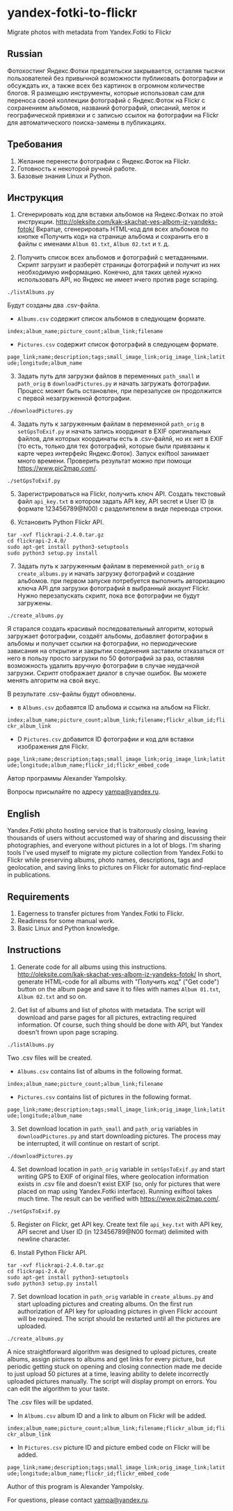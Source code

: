 # yandex-fotki-to-flickr
Migrate photos with metadata from Yandex.Fotki to Flickr

Russian
-------

Фотохостинг Яндекс.Фотки предательски закрывается, оставляя тысячи пользователей без привычной возможности публиковать фотографии и обсуждать их, а также всех без картинок в огромном количестве блогов. Я размещаю инструменты, которые использовал сам для переноса своей коллекции фотографий с Яндекс.Фоток на Flickr с сохранением альбомов, названий фотографий, описаний, меток и географической привязки и с записью ссылок на фотографии на Flickr для автоматического поиска-замены в публикациях.

Требования
------------
1. Желание перенести фотографии с Яндекс.Фоток на Flickr.
2. Готовность к некоторой ручной работе.
3. Базовые знания Linux и Python.

Инструкция
------------
1. Сгенерировать код для вставки альбомов на Яндекс.Фотках по этой инструкции. http://oleksite.com/kak-skachat-ves-albom-iz-yandeks-fotok/ Вкратце, сгенерировать HTML-код для всех альбомов по кнопке «Получить код» на странице альбома и сохранить его в файлы с именами `Album 01.txt`, `Album 02.txt` и т. д.

2. Получить список всех альбомов и фотографий с метаданными. Скрипт загрузит и разберёт страницы фотографий и получит из них необходимую информацию. Конечно, для таких целей нужно использовать API, но Яндекс не имеет нчего против page scraping.

```./listAlbums.py```

Будут созданы два .csv-файла.

* `Albums.csv` содержит список альбомов в следующем формате.

```index;album_name;picture_count;album_link;filename```

* `Pictures.csv` содержит список фотографий в следующем формате.

```page_link;name;description;tags;small_image_link;orig_image_link;latitude;longitude;album_name```
  
3. Задать путь для загрузки файлов в переменных `path_small` и `path_orig` в `downloadPictures.py` и начать загружать фотографии. Процесс может быть остановлен, при перезапуске он продолжится с первой незагруженной фотографии.

```./downloadPictures.py```
  
4. Задать путь к загруженным файлам в переменной `path_orig` в `setGpsToExif.py` и начать запись координат в EXIF оригинальных файлов, для которых координаты есть в .csv-файлй, но их нет в EXIF (то есть, только для тех фотографий, которые были привязаны к карте через интерфейс Яндекс.Фоток). Запуск exiftool занимает много времени. Проверить результат можно при помощи https://www.pic2map.com/.

```sudo apt-get install exiftool
./setGpsToExif.py
```
  
5. Зарегистрироваться на Flickr, получить ключ API. Создать текстовый файл `api_key.txt` в котором задать API key, API secret и User ID (в формате 123456789@N00) с разделителем в виде перевода строки.

6. Установить Python Flickr API.
```wget https://pypi.python.org/packages/b1/f1/d10fa0872e4f781c2ed47e94e728ecd3c1998f8c8d12e78c7329a25d0727/flickrapi-2.4.0.tar.gz#md5=94e9b9ac81b1dae1b226e22ac6a4375b
tar -xvf flickrapi-2.4.0.tar.gz
cd flickrapi-2.4.0/
sudo apt-get install python3-setuptools
sudo python3 setup.py install
```

7. Задать путь к загруженным файлам в переменной `path_orig` в `create_albums.py` и начать загрузку фотографий и создание альбомов. при первом запуске потребуется выполнить авторизацию ключа API для загрузки фотографий в выбранный аккаунт Flickr. Нужно перезапускать скрипт, пока все фотографии не будут загружены.

```./create_albums.py```

Я старался создать красивый последовательный алгоритм, который загружает фотографии, создаёт альбомы, добавляет фотографии в альбомы и получает ссылки на фотографии, но периодические зависания на открытии и закрытии соединения заставили отказаться от него в пользу просто загрузки по 50 фотографий за раз, оставляя возможность удалить вручную фотографии в случае неудачной загрузки. Скрипт отображает диалог в случае ошибок. Вы можете менять алгоритм на свой вкус.

В результате .csv-файлы будут обновлены.

* в `Albums.csv` добавятся ID альбома и ссылка на альбом на Flickr.

```index;album_name;picture_count;album_link;filename;flickr_album_id;flickr_album_link```

* D `Pictures.csv` добавится ID фотографии и код для вставки изображения для Flickr.

```page_link;name;description;tags;small_image_link;orig_image_link;latitude;longitude;album_name;flickr_id;flickr_embed_code```

Автор программы Alexander Yampolsky.

Вопросы присылайте по адресу yampa@yandex.ru.

English
-------

Yandex.Fotki photo hosting service that is traitorously closing, leaving thousands of users without accustomed way of sharing and discussing their photographies, and everyone without pictures in a lot of blogs. I'm sharing tools I've used myself to migrate my picture collection from Yandex.Fotki to Flickr while preserving albums, photo names, descriptions, tags and geolocation, and saving links to pictures on Flickr for automatic find-replace in publications.

Requirements
------------
1. Eagerness to transfer pictures from Yandex.Fotki to Flickr.
2. Readiness for some manual work.
3. Basic Linux and Python knowledge.

Instructions
------------
1. Generate code for all albums using this instructions. http://oleksite.com/kak-skachat-ves-albom-iz-yandeks-fotok/ In short, generate HTML-code for all albums with "Получить код" ("Get code") button on the album page and save it to files with names `Album 01.txt`, `Album 02.txt` and so on.

2. Get list of albums and list of photos with metadata. The script will download and parse pages for all pictures, extracting required information. Of course, such thing should be done with API, but Yandex doesn't frown upon page scraping.

```./listAlbums.py```

Two .csv files will be created.

* `Albums.csv` contains list of albums in the following format.

```index;album_name;picture_count;album_link;filename```

* `Pictures.csv` contains list of pictures in the following format.

```page_link;name;description;tags;small_image_link;orig_image_link;latitude;longitude;album_name```
  
3. Set download location in `path_small` and `path_orig` variables in `downloadPictures.py` and start downloading pictures. The process may be interrupted, it will continue on restart of script.

```./downloadPictures.py```
  
4. Set download location in `path_orig` variable in `setGpsToExif.py` and start writing GPS to EXIF of original files, where geolocation information exists in .csv file and doesn't exist EXIF (so, only for pictures that were placed on map using Yandex.Fotki interface). Running exiftool takes much time. The result can be verified with https://www.pic2map.com/.

```sudo apt-get install exiftool
./setGpsToExif.py
```
  
5. Register on Flickr, get API key. Create text file `api_key.txt` with API key, API secret and User ID (in 123456789@N00 format) delimited with newline character.

6. Install Python Flickr API.
```wget https://pypi.python.org/packages/b1/f1/d10fa0872e4f781c2ed47e94e728ecd3c1998f8c8d12e78c7329a25d0727/flickrapi-2.4.0.tar.gz#md5=94e9b9ac81b1dae1b226e22ac6a4375b
tar -xvf flickrapi-2.4.0.tar.gz
cd flickrapi-2.4.0/
sudo apt-get install python3-setuptools
sudo python3 setup.py install
```

7. Set download location in `path_orig` variable in `create_albums.py` and start uploading pictures and creating albums. On the first run authorization of API key for uploading pictures in given Flickr account will be required. The script should be restarted until all the pictures are uploaded.

```./create_albums.py```

A nice straightforward algorithm was designed to upload pictures, create albums, assign pictures to albums and get links for every picture, but periodic getting stuck on opening and closing connection made me decide to just upload 50 pictures at a time, leaving ability to delete incorrectly uploaded pictures manually. The script will display prompt on errors. You can edit the algorithm to your taste.

The .csv files will be updated.

* In `Albums.csv` album ID and a link to album on Flickr will be added.

```index;album_name;picture_count;album_link;filename;flickr_album_id;flickr_album_link```

* In `Pictures.csv` picture ID and picture embed code on Flickr will be added.

```page_link;name;description;tags;small_image_link;orig_image_link;latitude;longitude;album_name;flickr_id;flickr_embed_code```

Author of this program is Alexander Yampolsky.

For questions, please contact yampa@yandex.ru.
